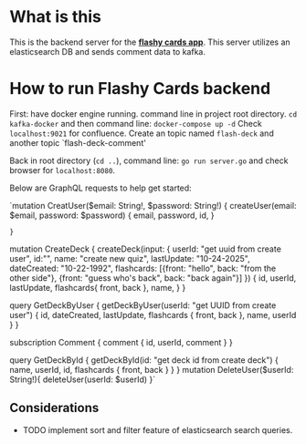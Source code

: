 # What is this

This is the backend server for the **[flashy cards app](https://github.com/Step-henC/flashycards-ui/tree/master)**.
This server utilizes an elasticsearch DB and sends comment data to kafka.

# How to run Flashy Cards backend

First: have docker engine running.
command line in project root directory.
`cd kafka-docker` and then command line: `docker-compose up -d`
Check `localhost:9021` for confluence. Create an topic named `flash-deck` and another topic `flash-deck-comment'

Back in root directory (`cd ..`), command line: `go run server.go` and check browser for `localhost:8080`.

Below are GraphQL requests to help get started:

   `mutation CreatUser($email: String!, $password: String!) {
      createUser(email: $email, password: $password) {
        email,
        password,
        id,
      }
      
    }
  
  mutation CreateDeck {
    createDeck(input: {
      userId: "get uuid from create user",
      id:"",
      name: "create new quiz",
      lastUpdate: "10-24-2025",
      dateCreated: "10-22-1992",
      flashcards: [{front: "hello", back: "from the other side"}, {front: "guess who's back", back: "back again"}]
    }) {
      id,
      userId,
      lastUpdate,
      flashcards{
        front,
        back
      },
      name,
    }
  }
  
   query GetDeckByUser {
    getDeckByUser(userId: "get UUID from create user") {
      id,
      dateCreated,
      lastUpdate,
      flashcards {
        front, back
      },
      name,
      userId
    }
  }
  
  subscription Comment {
    comment {
      id, userId, comment
    }
  }
  
  query GetDeckById {
    getDeckById(id: "get deck id from create deck") {
      name,
      userId,
      id,
      flashcards {
        front, back
      }
    }
  }
mutation DeleteUser($userId: String!){
  deleteUser(userId: $userId)
}`

## Considerations

- TODO implement sort and filter feature of elasticsearch search queries. 

